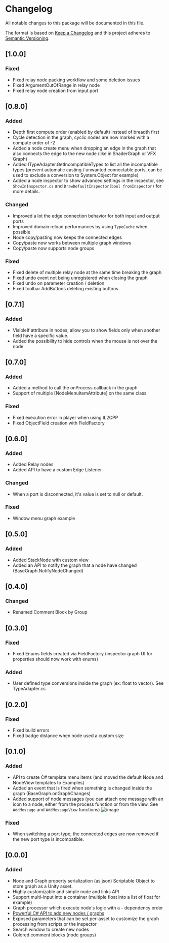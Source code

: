 # Changelog
All notable changes to this package will be documented in this file.

The format is based on [Keep a Changelog](http://keepachangelog.com/en/1.0.0/)
and this project adheres to [Semantic Versioning](http://semver.org/spec/v2.0.0.html).

## [1.0.0]

### Fixed
- Fixed relay node packing workflow and some deletion issues
- Fixed ArgumentOutOfRange in relay node
- Fixed relay node creation from input port

## [0.8.0]

### Added
- Depth first compute order (enabled by default) instead of breadth first
- Cycle detection in the graph, cyclic nodes are now marked with a compute order of -2
- Added a node create menu when dropping an edge in the graph that also connects the edge to the new node (like in ShaderGraph or VFX Graph)
- Added ITypeAdapter.GetIncompatibleTypes to list all the incompatible types (prevent automatic casting / unwanted connectable ports, can be used to exclude a conversion to System.Object for example)
- Added a node inspector to show advanced settings in the inspector, see `ShowInInspector.cs` and `DrawDefaultInspector(bool fromInspector)` for more details.

### Changed
- Improved a lot the edge connection behavior for both input and output ports
- Improved domain reload performances by using `TypeCache` when possible
- Node copy/pasting now keeps the connected edges
- Copy/paste now works between multiple graph windows
- Copy/paste now supports node groups

### Fixed
- Fixed delete of multiple relay node at the same time breaking the graph
- Fixed undo event not being unregistered when closing the graph
- Fixed undo on parameter creation / deletion
- Fixed toolbar AddButtons deleting existing buttons

## [0.7.1]

### Added
- VisibleIf attribute in nodes, allow you to show fields only when another field have a specific value.
- Added the possibility to hide controls when the mouse is not over the node

## [0.7.0]

### Added
- Added a method to call the onProcess callback in the graph
- Support of multiple [NodeMenuItemAttribute] on the same class

### Fixed
- Fixed execution error in player when using IL2CPP
- Fixed ObjectField creation with FieldFactory

## [0.6.0]

### Added
- Added Relay nodes
- Added API to have a custom Edge Listener

### Changed
- When a port is disconnected, it's value is set to null or default.

### Fixed
- Window menu graph example

## [0.5.0]

### Added

- Added StackNode with custom view
- Added an API to notify the graph that a node have changed (BaseGraph.NotifyNodeChanged)

## [0.4.0]

### Changed

- Renamed Comment Block by Group

## [0.3.0]

### Fixed

- Fixed Enums fields created via FieldFactory (inspector graph UI for properties should now work with enums)

### Added

- User defined type conversions inside the graph (ex: float to vector). See TypeAdapter.cs

## [0.2.0]

### Fixed

- Fixed build errors
- Fixed badge distance when node used a custom size

## [0.1.0]

### Added

- API to create C# template menu items (and moved the default Node and NodeView templates to Examples)
- Added an event that is fired when something is changed inside the graph (BaseGraph.onGraphChanges)
- Added support of node messages (you can attach one message with an icon to a node, either from the process function or from the view. See `AddMessage` and `AddMessageView` functions)
![image](https://user-images.githubusercontent.com/6877923/63230798-07593f00-c212-11e9-92ea-ec3ba3c11ba0.png)


### Fixed

- When switching a port type, the connected edges are now removed if the new port type is incompatible.

## [0.0.0]

### Added

- Node and Graph property serialization (as json) Scriptable Object to store graph as a Unity asset.
- Highly customizable and simple node and links API
- Support multi-input into a container (multiple float into a list of float for example)
- Graph processor which execute node's logic with a - dependency order
- [Powerful C# API to add new nodes / graphs](https://github.com/alelievr/NodeGraphProcessor/wiki/Node-scripting-API)
- Exposed parameters that can be set per-asset to customize the graph processing from scripts or the inspector
- Search window to create new nodes
- Colored comment blocks (node groups)
